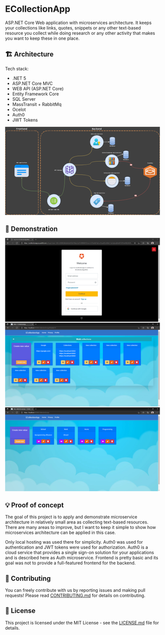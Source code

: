 # ECollectionApp

ASP.NET Core Web application with microservices architecture. It keeps your collections like links, quotes, snippets or any other text-based resource you collect while doing research or any other activity that makes you want to keep these in one place.

## 🏗️ Architecture

Tech stack:
- .NET 5
- ASP.NET Core MVC
- WEB API (ASP.NET Core)
- Entity Framework Core
- SQL Server
- MassTransit + RabbitMq
- Ocelot
- Auth0
- JWT Tokens

![Architecture](docs/architecture.png)

## 👀 Demonstration

![Login](docs/Login.png)
![Collections](docs/Collections.png)
![CollectionGroupCards](docs/CollectionGroupCards.png)

## 💡 Proof of concept

The goal of this project is to apply and demonstrate microservice architecture in relatively small area as collecting text-based resources. There are many areas to improve, but I want to keep it simple to show how microservices architecture can be applied in this case.

Only local hosting was used there for simplicity. Auth0 was used for authentication and JWT tokens were used for authorization. Auth0 is a cloud service that provides a single sign-on solution for your applications and is described here as Auth microservice. Frontend is pretty basic and its goal was not to provide a full-featured frontend for the backend.

## 🤝 Contributing

You can freely contribute with us by reporting issues and making pull requests!
Please read [CONTRIBUTING.md](https://github.com/Prastiwar/ECollectionApp/blob/master/.github/CONTRIBUTING.md) for details on contributing.

## 📘 License

This project is licensed under the MIT License - see the [LICENSE.md](https://github.com/Prastiwar/ECollectionApp/blob/master/LICENSE) file for details.
